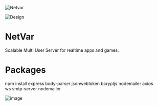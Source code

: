 
![Netvar](https://github.com/3disturbed/NetVar/assets/9502162/97e4393d-c5cc-47cd-ba95-0c50e98ab88d)

![Design](https://github.com/3disturbed/NetVar/assets/9502162/b376a5fc-c0e7-46c3-842e-8d304ff28d96)


# NetVar
Scalable Multi User Server for realtime apps and games. 

# Packages
npm install express body-parser jsonwebtoken bcryptjs nodemailer axios ws smtp-server nodemailer


![image](https://github.com/user-attachments/assets/7c92bfb2-4723-40e2-b810-b254eebed80f)
